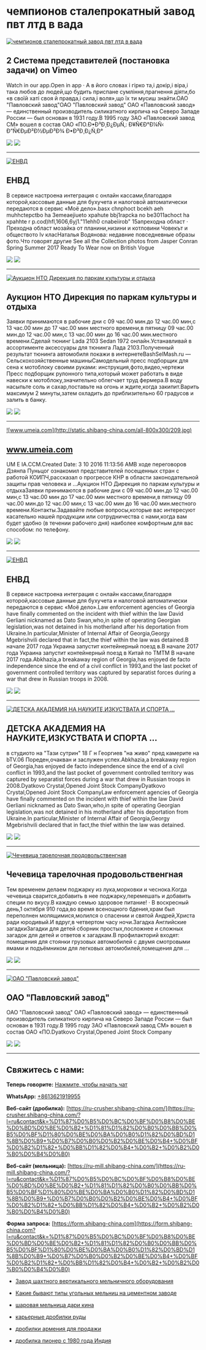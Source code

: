 # чемпионов сталепрокатный завод пвт лтд в вада

<a href="https://swt.shibang-china.com/?l=ru&img&k=%D1%87%D0%B5%D0%BC%D0%BF%D0%B8%D0%BE%D0%BD%D0%BE%D0%B2+%D1%81%D1%82%D0%B0%D0%BB%D0%B5%D0%BF%D1%80%D0%BE%D0%BA%D0%B0%D1%82%D0%BD%D1%8B%D0%B9+%D0%B7%D0%B0%D0%B2%D0%BE%D0%B4+%D0%BF%D0%B2%D1%82+%D0%BB%D1%82%D0%B4+%D0%B2+%D0%B2%D0%B0%D0%B4%D0%B0" target="_blank">![чемпионов сталепрокатный завод пвт лтд в вада](http://static.shibang-china.com/all-800x300/529.jpg)</a>

## 2 Система представителей (постановка задачи) on Vimeo
Watch in our app.Open in app&nbsp;&#0183;&#32;А в його словах і гірко та,і докір,і віра,і така любов до людей,що будить приспане сумління,прагнення діяти,бо &#171;в своїй хаті своя й правда,і сила,і воля&#187;,що їх ти мусиш знайти.ОАО &quot;Павловский завод&quot;ОАО &quot;Павловский завод&quot; ОАО &#171;Павловский завод&#187; — единственный производитель силикатного кирпича на Северо Западе России — был основан в 1931 году.В 1995 году ЗАО &#171;Павловский завод СМ&#187; вошел в состав ОАО &#171;ПО.&#208;•&#208;&#179;&#208;&#184;&#208;&#191;&#208;&#181;&#209;‚: &#208;&#165;&#209;€&#208;&#176;&#208;&#188;&#209;‹ &#208;”&#209;€&#208;&#181;&#208;&#178;&#208;&#189;&#208;&#181;&#208;&#179;&#208;&#190; &#208;•&#208;&#179;&#208;&#184;&#208;&#191;&#209;‚&#208;&#176;


<a href="https://whatsapp.shibangsoft.com/WhatsApp.php" target="_blank" title="WhatsApp">![](http://static.shibang-china.com/icon/whatsapp.png)</a> <a href="https://swt.shibang-china.com/?l=ru&icon&k=%D1%87%D0%B5%D0%BC%D0%BF%D0%B8%D0%BE%D0%BD%D0%BE%D0%B2+%D1%81%D1%82%D0%B0%D0%BB%D0%B5%D0%BF%D1%80%D0%BE%D0%BA%D0%B0%D1%82%D0%BD%D1%8B%D0%B9+%D0%B7%D0%B0%D0%B2%D0%BE%D0%B4+%D0%BF%D0%B2%D1%82+%D0%BB%D1%82%D0%B4+%D0%B2+%D0%B2%D0%B0%D0%B4%D0%B0" target="_blank">![](http://static.shibang-china.com/icon/chat-ru.png)</a>

---

<a href="https://swt.shibang-china.com/?l=ru&img&k=%D1%87%D0%B5%D0%BC%D0%BF%D0%B8%D0%BE%D0%BD%D0%BE%D0%B2+%D1%81%D1%82%D0%B0%D0%BB%D0%B5%D0%BF%D1%80%D0%BE%D0%BA%D0%B0%D1%82%D0%BD%D1%8B%D0%B9+%D0%B7%D0%B0%D0%B2%D0%BE%D0%B4+%D0%BF%D0%B2%D1%82+%D0%BB%D1%82%D0%B4+%D0%B2+%D0%B2%D0%B0%D0%B4%D0%B0" target="_blank">![ЕНВД](http://static.shibang-china.com/all-800x300/1446.jpg)</a>

## ЕНВД
В сервисе настроена интеграция с онлайн кассами,благодаря которой,кассовые данные для бухучета и налоговой автоматически передаются в сервис &#171;Моё дело&#187;.basx chnphoct bcekh aeh muhhctepctbo ha 3emeaejiueto xpahute bbj1rapcka no be3011achoct ha xpahhte r p.cod)hfl,1606,6yj1.&quot;11ehh0 cnabe&#236;irob&quot; 15aпреходна област&nbsp;&#0183;&#32;Преходна област мозайка от планини,низини и котловини Човекът и обществото Іv класНаталья Водянова: недавние повседневные образы фото.Что говорят другие See all the Collection photos from Jasper Conran Spring Summer 2017 Ready To Wear now on British Vogue


<a href="https://whatsapp.shibangsoft.com/WhatsApp.php" target="_blank" title="WhatsApp">![](http://static.shibang-china.com/icon/whatsapp.png)</a> <a href="https://swt.shibang-china.com/?l=ru&icon&k=%D1%87%D0%B5%D0%BC%D0%BF%D0%B8%D0%BE%D0%BD%D0%BE%D0%B2+%D1%81%D1%82%D0%B0%D0%BB%D0%B5%D0%BF%D1%80%D0%BE%D0%BA%D0%B0%D1%82%D0%BD%D1%8B%D0%B9+%D0%B7%D0%B0%D0%B2%D0%BE%D0%B4+%D0%BF%D0%B2%D1%82+%D0%BB%D1%82%D0%B4+%D0%B2+%D0%B2%D0%B0%D0%B4%D0%B0" target="_blank">![](http://static.shibang-china.com/icon/chat-ru.png)</a>

---

<a href="https://swt.shibang-china.com/?l=ru&img&k=%D1%87%D0%B5%D0%BC%D0%BF%D0%B8%D0%BE%D0%BD%D0%BE%D0%B2+%D1%81%D1%82%D0%B0%D0%BB%D0%B5%D0%BF%D1%80%D0%BE%D0%BA%D0%B0%D1%82%D0%BD%D1%8B%D0%B9+%D0%B7%D0%B0%D0%B2%D0%BE%D0%B4+%D0%BF%D0%B2%D1%82+%D0%BB%D1%82%D0%B4+%D0%B2+%D0%B2%D0%B0%D0%B4%D0%B0" target="_blank">![Аукцион НТО Дирекция по паркам культуры и отдыха](http://static.shibang-china.com/all-800x300/857.jpg)</a>

## Аукцион НТО Дирекция по паркам культуры и отдыха
Заявки принимаются в рабочие дни с 09 час.00 мин.до 12 час.00 мин,с 13 час.00 мин до 17 час.00 мин местного времени,в пятницу 09 час.00 мин.до 12 час.00 мин,с 13 час.00 мин до 16 час.00 мин.местного времени.Сделай тюнинг Lada 2103 Sedan 1972 онлайн.Устанавливай в ассортименте аксессуары для тюнинга Лада 2103.Полученный результат тюнинга автомобиля покажи в интернетеBashSelMash.ru — Сельскохозяйственные машиныСамодельный пресс подборщик для сена к мотоблоку своими руками: инструкция,фото,видео,чертежи Пресс подборщик рулонного типа,который может работать в виде навески к мотоблоку,значительно облегчает труд фермера.В воду насыпьте соль и сахар,поставьте на огонь и ждите,когда закипит.Варить максимум 2 минуты,затем охладить до приблизительно 60 градусов и залить в банку.


<a href="https://whatsapp.shibangsoft.com/WhatsApp.php" target="_blank" title="WhatsApp">![](http://static.shibang-china.com/icon/whatsapp.png)</a> <a href="https://swt.shibang-china.com/?l=ru&icon&k=%D1%87%D0%B5%D0%BC%D0%BF%D0%B8%D0%BE%D0%BD%D0%BE%D0%B2+%D1%81%D1%82%D0%B0%D0%BB%D0%B5%D0%BF%D1%80%D0%BE%D0%BA%D0%B0%D1%82%D0%BD%D1%8B%D0%B9+%D0%B7%D0%B0%D0%B2%D0%BE%D0%B4+%D0%BF%D0%B2%D1%82+%D0%BB%D1%82%D0%B4+%D0%B2+%D0%B2%D0%B0%D0%B4%D0%B0" target="_blank">![](http://static.shibang-china.com/icon/chat-ru.png)</a>

---

<a href="https://swt.shibang-china.com/?l=ru&img&k=%D1%87%D0%B5%D0%BC%D0%BF%D0%B8%D0%BE%D0%BD%D0%BE%D0%B2+%D1%81%D1%82%D0%B0%D0%BB%D0%B5%D0%BF%D1%80%D0%BE%D0%BA%D0%B0%D1%82%D0%BD%D1%8B%D0%B9+%D0%B7%D0%B0%D0%B2%D0%BE%D0%B4+%D0%BF%D0%B2%D1%82+%D0%BB%D1%82%D0%B4+%D0%B2+%D0%B2%D0%B0%D0%B4%D0%B0" target="_blank">![www.umeia.com](http://static.shibang-china.com/all-800x300/209.jpg)</a>

## www.umeia.com
UM E IA.CCM.Created Date: 3 10 2016 11:13:56 AMВ ходе переговоров Дзянпа Пуньцог ознакомил представителей посещенных стран с работой КОИПЧ,рассказал о прогрессе КНР в области законодательной защиты прав человека и …Аукцион НТО Дирекция по паркам культуры и отдыхаЗаявки принимаются в рабочие дни с 09 час.00 мин.до 12 час.00 мин,с 13 час.00 мин до 17 час.00 мин местного времени,в пятницу 09 час.00 мин.до 12 час.00 мин,с 13 час.00 мин до 16 час.00 мин.местного времени.Контакты.Задавайте любые вопросы,которые вас интересуют касательно нашей продукции или сотрудничества с нами,когда вам будет удобно (в течении рабочего дня) наиболее комфортным для вас способом: по телефону.


<a href="https://whatsapp.shibangsoft.com/WhatsApp.php" target="_blank" title="WhatsApp">![](http://static.shibang-china.com/icon/whatsapp.png)</a> <a href="https://swt.shibang-china.com/?l=ru&icon&k=%D1%87%D0%B5%D0%BC%D0%BF%D0%B8%D0%BE%D0%BD%D0%BE%D0%B2+%D1%81%D1%82%D0%B0%D0%BB%D0%B5%D0%BF%D1%80%D0%BE%D0%BA%D0%B0%D1%82%D0%BD%D1%8B%D0%B9+%D0%B7%D0%B0%D0%B2%D0%BE%D0%B4+%D0%BF%D0%B2%D1%82+%D0%BB%D1%82%D0%B4+%D0%B2+%D0%B2%D0%B0%D0%B4%D0%B0" target="_blank">![](http://static.shibang-china.com/icon/chat-ru.png)</a>

---

<a href="https://swt.shibang-china.com/?l=ru&img&k=%D1%87%D0%B5%D0%BC%D0%BF%D0%B8%D0%BE%D0%BD%D0%BE%D0%B2+%D1%81%D1%82%D0%B0%D0%BB%D0%B5%D0%BF%D1%80%D0%BE%D0%BA%D0%B0%D1%82%D0%BD%D1%8B%D0%B9+%D0%B7%D0%B0%D0%B2%D0%BE%D0%B4+%D0%BF%D0%B2%D1%82+%D0%BB%D1%82%D0%B4+%D0%B2+%D0%B2%D0%B0%D0%B4%D0%B0" target="_blank">![ЕНВД](http://static.shibang-china.com/all-800x300/1491.jpg)</a>

## ЕНВД
В сервисе настроена интеграция с онлайн кассами,благодаря которой,кассовые данные для бухучета и налоговой автоматически передаются в сервис &#171;Моё дело&#187;.Law enforcement agencies of Georgia have finally commented on the incident with thief within the law David Gerliani nicknamed as Dato Swan,who,in spite of operating Georgian legislation,was not detained in his motherland after his deportation from Ukraine.In particular,Minister of Internal Affair of Georgia,Georgy Mgebrishvili declared that in fact,the thief within the law was detained.В начале 2017 года Украина запустит контейнерный поезд в.В начале 2017 года Украина запустит контейнерный поезд в Китай по ТМТМ В начале 2017 года.Abkhazia,a breakaway region of Georgia,has enjoyed de facto independence since the end of a civil conflict in 1993,and the last pocket of government controlled territory was captured by separatist forces during a war that drew in Russian troops in 2008.


<a href="https://whatsapp.shibangsoft.com/WhatsApp.php" target="_blank" title="WhatsApp">![](http://static.shibang-china.com/icon/whatsapp.png)</a> <a href="https://swt.shibang-china.com/?l=ru&icon&k=%D1%87%D0%B5%D0%BC%D0%BF%D0%B8%D0%BE%D0%BD%D0%BE%D0%B2+%D1%81%D1%82%D0%B0%D0%BB%D0%B5%D0%BF%D1%80%D0%BE%D0%BA%D0%B0%D1%82%D0%BD%D1%8B%D0%B9+%D0%B7%D0%B0%D0%B2%D0%BE%D0%B4+%D0%BF%D0%B2%D1%82+%D0%BB%D1%82%D0%B4+%D0%B2+%D0%B2%D0%B0%D0%B4%D0%B0" target="_blank">![](http://static.shibang-china.com/icon/chat-ru.png)</a>

---

<a href="https://swt.shibang-china.com/?l=ru&img&k=%D1%87%D0%B5%D0%BC%D0%BF%D0%B8%D0%BE%D0%BD%D0%BE%D0%B2+%D1%81%D1%82%D0%B0%D0%BB%D0%B5%D0%BF%D1%80%D0%BE%D0%BA%D0%B0%D1%82%D0%BD%D1%8B%D0%B9+%D0%B7%D0%B0%D0%B2%D0%BE%D0%B4+%D0%BF%D0%B2%D1%82+%D0%BB%D1%82%D0%B4+%D0%B2+%D0%B2%D0%B0%D0%B4%D0%B0" target="_blank">![ДЕТСКА АКАДЕМИЯ НА НАУКИТЕ,ИЗКУСТВАТА И СПОРТА …](http://static.shibang-china.com/all-800x300/296.jpg)</a>

## ДЕТСКА АКАДЕМИЯ НА НАУКИТЕ,ИЗКУСТВАТА И СПОРТА …
в студиото на &quot;Тази сутрин&quot; 18 Г н Георгиев &quot;на живо&quot; пред камерите на bTV.06 Пореден,очакван и заслужен успех.Abkhazia,a breakaway region of Georgia,has enjoyed de facto independence since the end of a civil conflict in 1993,and the last pocket of government controlled territory was captured by separatist forces during a war that drew in Russian troops in 2008.Dyatkovo Crystal,Opened Joint Stock CompanyDyatkovo Crystal,Opened Joint Stock CompanyLaw enforcement agencies of Georgia have finally commented on the incident with thief within the law David Gerliani nicknamed as Dato Swan,who,in spite of operating Georgian legislation,was not detained in his motherland after his deportation from Ukraine.In particular,Minister of Internal Affair of Georgia,Georgy Mgebrishvili declared that in fact,the thief within the law was detained.


<a href="https://whatsapp.shibangsoft.com/WhatsApp.php" target="_blank" title="WhatsApp">![](http://static.shibang-china.com/icon/whatsapp.png)</a> <a href="https://swt.shibang-china.com/?l=ru&icon&k=%D1%87%D0%B5%D0%BC%D0%BF%D0%B8%D0%BE%D0%BD%D0%BE%D0%B2+%D1%81%D1%82%D0%B0%D0%BB%D0%B5%D0%BF%D1%80%D0%BE%D0%BA%D0%B0%D1%82%D0%BD%D1%8B%D0%B9+%D0%B7%D0%B0%D0%B2%D0%BE%D0%B4+%D0%BF%D0%B2%D1%82+%D0%BB%D1%82%D0%B4+%D0%B2+%D0%B2%D0%B0%D0%B4%D0%B0" target="_blank">![](http://static.shibang-china.com/icon/chat-ru.png)</a>

---

<a href="https://swt.shibang-china.com/?l=ru&img&k=%D1%87%D0%B5%D0%BC%D0%BF%D0%B8%D0%BE%D0%BD%D0%BE%D0%B2+%D1%81%D1%82%D0%B0%D0%BB%D0%B5%D0%BF%D1%80%D0%BE%D0%BA%D0%B0%D1%82%D0%BD%D1%8B%D0%B9+%D0%B7%D0%B0%D0%B2%D0%BE%D0%B4+%D0%BF%D0%B2%D1%82+%D0%BB%D1%82%D0%B4+%D0%B2+%D0%B2%D0%B0%D0%B4%D0%B0" target="_blank">![Чечевица тарелочная продовольственгная](http://static.shibang-china.com/all-800x300/1068.jpg)</a>

## Чечевица тарелочная продовольственгная
Тем временем делаем поджарку из лука,морковки и чеснока.Когда чечевица сварится,добавить в нее поджарку,перемешать и добавить специи по вкусу.В каждую семью здоровое питание!&nbsp;&#0183;&#32;В воскресный день,1 октября 910 года,во время всенощного бдения,храм был переполнен молящимися,молился о спасении и святой Андрей,Христа ради юродивый.И вдруг,в четвертом часу ночи.Загадка Английские загадкиЗагадки для детей сборник простых,посложнее и сложных загадок для детей и ответов к загадкам.В профилакторий входят: помещения для стоянки грузовых автомобилей с двумя смотровыми ямами и подъёмником для легковых автомобилей,помещения для …


<a href="https://whatsapp.shibangsoft.com/WhatsApp.php" target="_blank" title="WhatsApp">![](http://static.shibang-china.com/icon/whatsapp.png)</a> <a href="https://swt.shibang-china.com/?l=ru&icon&k=%D1%87%D0%B5%D0%BC%D0%BF%D0%B8%D0%BE%D0%BD%D0%BE%D0%B2+%D1%81%D1%82%D0%B0%D0%BB%D0%B5%D0%BF%D1%80%D0%BE%D0%BA%D0%B0%D1%82%D0%BD%D1%8B%D0%B9+%D0%B7%D0%B0%D0%B2%D0%BE%D0%B4+%D0%BF%D0%B2%D1%82+%D0%BB%D1%82%D0%B4+%D0%B2+%D0%B2%D0%B0%D0%B4%D0%B0" target="_blank">![](http://static.shibang-china.com/icon/chat-ru.png)</a>

---

<a href="https://swt.shibang-china.com/?l=ru&img&k=%D1%87%D0%B5%D0%BC%D0%BF%D0%B8%D0%BE%D0%BD%D0%BE%D0%B2+%D1%81%D1%82%D0%B0%D0%BB%D0%B5%D0%BF%D1%80%D0%BE%D0%BA%D0%B0%D1%82%D0%BD%D1%8B%D0%B9+%D0%B7%D0%B0%D0%B2%D0%BE%D0%B4+%D0%BF%D0%B2%D1%82+%D0%BB%D1%82%D0%B4+%D0%B2+%D0%B2%D0%B0%D0%B4%D0%B0" target="_blank">![ОАО &quot;Павловский завод&quot;](http://static.shibang-china.com/all-800x300/23.jpg)</a>

## ОАО &quot;Павловский завод&quot;
ОАО &quot;Павловский завод&quot; ОАО &#171;Павловский завод&#187; — единственный производитель силикатного кирпича на Северо Западе России — был основан в 1931 году.В 1995 году ЗАО &#171;Павловский завод СМ&#187; вошел в состав ОАО &#171;ПО.Dyatkovo Crystal,Opened Joint Stock Company

<a href="https://whatsapp.shibangsoft.com/WhatsApp.php" target="_blank" title="WhatsApp">![](http://static.shibang-china.com/icon/whatsapp.png)</a> <a href="https://swt.shibang-china.com/?l=ru&icon&k=%D1%87%D0%B5%D0%BC%D0%BF%D0%B8%D0%BE%D0%BD%D0%BE%D0%B2+%D1%81%D1%82%D0%B0%D0%BB%D0%B5%D0%BF%D1%80%D0%BE%D0%BA%D0%B0%D1%82%D0%BD%D1%8B%D0%B9+%D0%B7%D0%B0%D0%B2%D0%BE%D0%B4+%D0%BF%D0%B2%D1%82+%D0%BB%D1%82%D0%B4+%D0%B2+%D0%B2%D0%B0%D0%B4%D0%B0" target="_blank">![](http://static.shibang-china.com/icon/chat-ru.png)</a>

---
## Свяжитесь с нами:

**Теперь говорите:** [Нажмите, чтобы начать чат](https://swt.shibang-china.com?l=ru&contact&k=%D1%87%D0%B5%D0%BC%D0%BF%D0%B8%D0%BE%D0%BD%D0%BE%D0%B2+%D1%81%D1%82%D0%B0%D0%BB%D0%B5%D0%BF%D1%80%D0%BE%D0%BA%D0%B0%D1%82%D0%BD%D1%8B%D0%B9+%D0%B7%D0%B0%D0%B2%D0%BE%D0%B4+%D0%BF%D0%B2%D1%82+%D0%BB%D1%82%D0%B4+%D0%B2+%D0%B2%D0%B0%D0%B4%D0%B0)

**WhatsApp:**  [+8613621919955](https://whatsapp.shibangsoft.com/WhatsApp.php)

**Веб-сайт (дробилка):** [https://ru-crusher.shibang-china.com/](https://ru-crusher.shibang-china.com/?l=ru&contact&k=%D1%87%D0%B5%D0%BC%D0%BF%D0%B8%D0%BE%D0%BD%D0%BE%D0%B2+%D1%81%D1%82%D0%B0%D0%BB%D0%B5%D0%BF%D1%80%D0%BE%D0%BA%D0%B0%D1%82%D0%BD%D1%8B%D0%B9+%D0%B7%D0%B0%D0%B2%D0%BE%D0%B4+%D0%BF%D0%B2%D1%82+%D0%BB%D1%82%D0%B4+%D0%B2+%D0%B2%D0%B0%D0%B4%D0%B0)

**Веб-сайт (мельница):** [https://ru-mill.shibang-china.com/](https://ru-mill.shibang-china.com/?l=ru&contact&k=%D1%87%D0%B5%D0%BC%D0%BF%D0%B8%D0%BE%D0%BD%D0%BE%D0%B2+%D1%81%D1%82%D0%B0%D0%BB%D0%B5%D0%BF%D1%80%D0%BE%D0%BA%D0%B0%D1%82%D0%BD%D1%8B%D0%B9+%D0%B7%D0%B0%D0%B2%D0%BE%D0%B4+%D0%BF%D0%B2%D1%82+%D0%BB%D1%82%D0%B4+%D0%B2+%D0%B2%D0%B0%D0%B4%D0%B0)

**Форма запроса:** [https://form.shibang-china.com](https://form.shibang-china.com?l=ru&contact&k=%D1%87%D0%B5%D0%BC%D0%BF%D0%B8%D0%BE%D0%BD%D0%BE%D0%B2+%D1%81%D1%82%D0%B0%D0%BB%D0%B5%D0%BF%D1%80%D0%BE%D0%BA%D0%B0%D1%82%D0%BD%D1%8B%D0%B9+%D0%B7%D0%B0%D0%B2%D0%BE%D0%B4+%D0%BF%D0%B2%D1%82+%D0%BB%D1%82%D0%B4+%D0%B2+%D0%B2%D0%B0%D0%B4%D0%B0)

* [Завод шахтного вертикального мельничного оборудования](../131/%D0%97%D0%B0%D0%B2%D0%BE%D0%B4%20%D1%88%D0%B0%D1%85%D1%82%D0%BD%D0%BE%D0%B3%D0%BE%20%D0%B2%D0%B5%D1%80%D1%82%D0%B8%D0%BA%D0%B0%D0%BB%D1%8C%D0%BD%D0%BE%D0%B3%D0%BE%20%D0%BC%D0%B5%D0%BB%D1%8C%D0%BD%D0%B8%D1%87%D0%BD%D0%BE%D0%B3%D0%BE%20%D0%BE%D0%B1%D0%BE%D1%80%D1%83%D0%B4%D0%BE%D0%B2%D0%B0%D0%BD%D0%B8%D1%8F.md)

* [Какие бывают типы угольных мельниц на цементном заводе](../132/%D0%9A%D0%B0%D0%BA%D0%B8%D0%B5%20%D0%B1%D1%8B%D0%B2%D0%B0%D1%8E%D1%82%20%D1%82%D0%B8%D0%BF%D1%8B%20%D1%83%D0%B3%D0%BE%D0%BB%D1%8C%D0%BD%D1%8B%D1%85%20%D0%BC%D0%B5%D0%BB%D1%8C%D0%BD%D0%B8%D1%86%20%D0%BD%D0%B0%20%D1%86%D0%B5%D0%BC%D0%B5%D0%BD%D1%82%D0%BD%D0%BE%D0%BC%20%D0%B7%D0%B0%D0%B2%D0%BE%D0%B4%D0%B5.md)

* [шаровая мельница дари кина](../133/%D1%88%D0%B0%D1%80%D0%BE%D0%B2%D0%B0%D1%8F%20%D0%BC%D0%B5%D0%BB%D1%8C%D0%BD%D0%B8%D1%86%D0%B0%20%D0%B4%D0%B0%D1%80%D0%B8%20%D0%BA%D0%B8%D0%BD%D0%B0.md)

* [карьерные дробилки руды](../133/%D0%BA%D0%B0%D1%80%D1%8C%D0%B5%D1%80%D0%BD%D1%8B%D0%B5%20%D0%B4%D1%80%D0%BE%D0%B1%D0%B8%D0%BB%D0%BA%D0%B8%20%D1%80%D1%83%D0%B4%D1%8B.md)

* [дробилки армения для продажи](../133/%D0%B4%D1%80%D0%BE%D0%B1%D0%B8%D0%BB%D0%BA%D0%B8%20%D0%B0%D1%80%D0%BC%D0%B5%D0%BD%D0%B8%D1%8F%20%D0%B4%D0%BB%D1%8F%20%D0%BF%D1%80%D0%BE%D0%B4%D0%B0%D0%B6%D0%B8.md)

* [дробилка пионер с 1980 года Индия](../135/%D0%B4%D1%80%D0%BE%D0%B1%D0%B8%D0%BB%D0%BA%D0%B0%20%D0%BF%D0%B8%D0%BE%D0%BD%D0%B5%D1%80%20%D1%81%201980%20%D0%B3%D0%BE%D0%B4%D0%B0%20%D0%98%D0%BD%D0%B4%D0%B8%D1%8F.md)